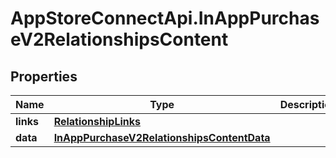 # AppStoreConnectApi.InAppPurchaseV2RelationshipsContent

## Properties

Name | Type | Description | Notes
------------ | ------------- | ------------- | -------------
**links** | [**RelationshipLinks**](RelationshipLinks.md) |  | [optional] 
**data** | [**InAppPurchaseV2RelationshipsContentData**](InAppPurchaseV2RelationshipsContentData.md) |  | [optional] 


